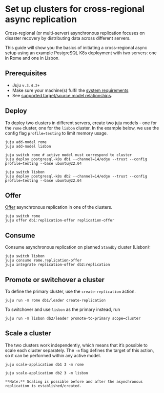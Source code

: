 # Set up clusters for cross-regional async replication

Cross-regional (or multi-server) asynchronous replication focuses on disaster recovery by distributing data across different servers. 

This guide will show you the basics of initiating a cross-regional async setup using an example PostgreSQL K8s deployment with two servers: one in Rome and one in Lisbon.

## Prerequisites
* Juju `v.3.4.2+`
* Make sure your machine(s) fulfil the [system requirements](/reference/system-requirements)
* See [supported target/source model relationships](substrate-dependencies).

## Deploy

To deploy two clusters in different servers, create two juju models - one for the `rome` cluster, one for the `lisbon` cluster. In the example below, we use the config flag `profile=testing` to limit memory usage.

```text
juju add-model rome 
juju add-model lisbon

juju switch rome # active model must correspond to cluster
juju deploy postgresql-k8s db1 --channel=14/edge --trust --config profile=testing --base ubuntu@22.04

juju switch lisbon
juju deploy postgresql-k8s db2 --channel=14/edge --trust --config profile=testing --base ubuntu@22.04
```

## Offer

[Offer](https://juju.is/docs/juju/offer) asynchronous replication in one of the clusters.

```text
juju switch rome
juju offer db1:replication-offer replication-offer
``` 

## Consume

Consume asynchronous replication on planned `Standby` cluster (Lisbon):
```text
juju switch lisbon
juju consume rome.replication-offer
juju integrate replication-offer db2:replication
``` 

## Promote or switchover a cluster

To define the primary cluster, use the `create-replication` action.

```text
juju run -m rome db1/leader create-replication
```

To switchover and use `lisbon` as the primary instead, run

```text
juju run -m lisbon db2/leader promote-to-primary scope=cluster
```

## Scale a cluster

The two clusters work independently, which means that it’s possible to scale each cluster separately. The `-m` flag defines the target of this action, so it can be performed within any active model. 

```text
juju scale-application db1 3 -m rome

juju scale-application db2 3 -m lisbon
``` 

```{note}
**Note:** Scaling is possible before and after the asynchronous replication is established/created.
```


